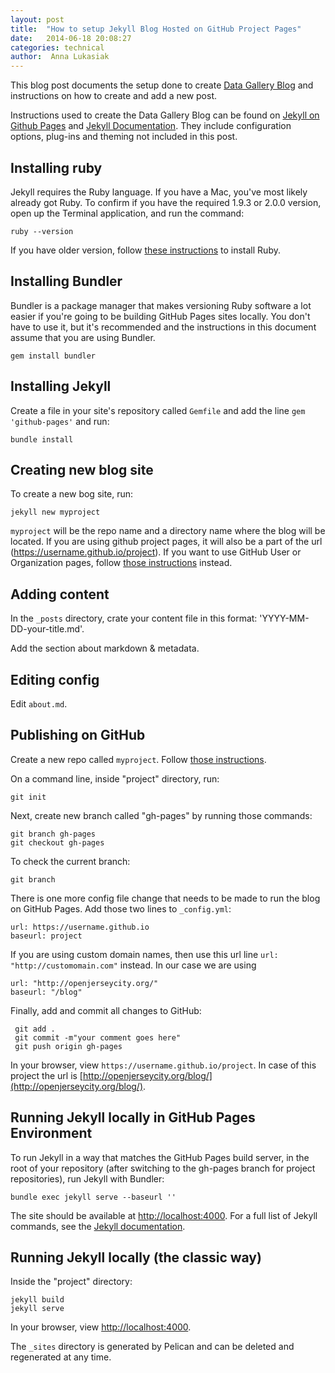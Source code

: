 ```yaml
---
layout: post
title:  "How to setup Jekyll Blog Hosted on GitHub Project Pages"
date:   2014-06-18 20:08:27
categories: technical
author:  Anna Lukasiak
---
```


This blog post documents the setup done to create [Data Gallery Blog](http://datagallery.io/blog) and instructions on how to create and add a new post.

Instructions used to create the Data Gallery Blog can be found on [Jekyll on Github Pages](https://help.github.com/articles/using-jekyll-with-pages#installing-jekyll) and [Jekyll Documentation](http://jekyllrb.com/).  They include configuration options, plug-ins and theming not included in this post.

Installing ruby
---------------
Jekyll requires the Ruby language. If you have a Mac, you've most likely already got Ruby. To confirm if you have the required 1.9.3 or 2.0.0 version, open up the Terminal application, and run the command:

	ruby --version

If you have older version, follow [these instructions](https://www.ruby-lang.org/en/downloads/) to install Ruby.

Installing Bundler
------------------
Bundler is a package manager that makes versioning Ruby software a lot easier if you're going to be building GitHub Pages sites locally.  You don't have to use it, but it's recommended and the instructions in this document assume that you are using Bundler.

	gem install bundler

Installing Jekyll
-----------------
Create a file in your site's repository called `Gemfile` and add the line `gem 'github-pages'` and run:

	bundle install

Creating new blog site
----------------------
To create a new bog site, run:

	jekyll new myproject

 `myproject` will be the repo name and a directory name where the blog will be located.  If you are using github project pages, it will also be a part of the url (https://username.github.io/project).  If you want to use GitHub User or Organization pages, follow [those instructions](http://jekyllrb.com/docs/github-pages/#user-and-organization-pages) instead.

Adding content
--------------
In the `_posts` directory, crate your content file in this format:  'YYYY-MM-DD-your-title.md'.

Add the section about markdown & metadata.

Editing config
--------------
Edit `about.md`.  

Publishing on GitHub
--------------------
Create a new repo called `myproject`.  Follow [those instructions](https://help.github.com/articles/creating-a-new-repository).

On a command line, inside "project" directory, run:

	git init

Next, create new branch called "gh-pages" by running those commands:
	
	git branch gh-pages
	git checkout gh-pages

To check the current branch:

	git branch

There is one more config file change that needs to be made to run the blog on GitHub Pages.  Add those two lines to `_config.yml`:

	url: https://username.github.io
	baseurl: project

If you are using custom domain names, then use this url line `url: "http://customomain.com"` instead.  In our case we are using 

	url: "http://openjerseycity.org/"
	baseurl: "/blog"

Finally, add and commit all changes to GitHub:

	 git add .
	 git commit -m"your comment goes here"
	 git push origin gh-pages

In your browser, view `https://username.github.io/project`.  In case of this project the url is [http://openjerseycity.org/blog/](http://openjerseycity.org/blog/).

Running Jekyll locally in GitHub Pages Environment
--------------------------------------------------
To run Jekyll in a way that matches the GitHub Pages build server, in the root of your repository (after switching to the gh-pages branch for project repositories), run Jekyll with Bundler: 

	bundle exec jekyll serve --baseurl ''

The site should be available at [http://localhost:4000](http://localhost:4000). For a full list of Jekyll commands, see the [Jekyll documentation](http://jekyllrb.com/docs/usage/).

Running Jekyll locally (the classic way)
----------------------------------------
Inside the "project" directory:

	jekyll build
	jekyll serve

In your browser, view [http://localhost:4000](http://localhost:4000).

The `_sites` directory is generated by Pelican and can be deleted and regenerated at any time.
